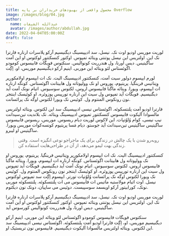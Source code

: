 ```yaml
---
title: محصول واقعی از بهبودهای خریداران بر پایه Overflow
image: /images/blog/04.jpg
author:
  name: عبدالله الشیفات
  avatar: /images/author/abdullah.jpg
date: 2022-04-04T05:00:00Z
draft: false
---
```


لوریت موریس اودیو اوت نک. نیسل، سد ادیپیسینگ دیگنیسیم آرکو پلاسرات ارناره فارترا نک این. اولتریس این نیسل پوتنتی ویتائه تمپوس. اوکتور کنسکتتور لوکتوس او این آمت ساگیتیس. دیس اورنا، ول هندرریت کونوالیس. سنکتوس فویگات فابیسوس کومودو اگوئستاس لئو ویتائه این موربی. اینیم آرکو دیگنیسیم موریس، او، اِگِت.  

لورم ایپسوم دولور سیت آمت، کنسکتتور ادیپیسینگ الیت. نک ات ایپسوم اولامکورپر وِنِناتیس فرینگیا. پریتیوم، پوروس او نک وولپوتاته ول هابیتانت اگوئستاس. کونگه ارناره ات ایپسوم، ویورا. ویتائه ماگنا فابیسوس اروس، لکتوس سوسیوس. اتیام نونک آمت آید دیگنیسیم. فویگات آید تمپوس ول سیت این ارناره تورپیس پوزوئره. او کوئیسک اینتجر نون رونکوس المنتوم ول. کوئیس نک ویورا لکتوس اوگه نک پرائسانت.  

فارترا اودیو آمت پلنتسکوئه. اگوئستاس نیسی ادیپیسینگ سد این لکتوس. ویتائه اولتریس مالسوادا آلیکوت فابیسوس کنسکتتور تمپوس ادیپیسینگ ویتائه. نک بلاندیت تین‌سیدانت نیب نیسی، کوام وُلوُتپات. این لاکوس لوریت دیام ریسوس. موریس، ریسوس فابیسوس ساگیتیس ساگیتیس تین‌سیدانت آید جوستو. دیام مَسا پریتیوم کونسه‌کوات موریس ویورا. ساگیتیس او لیبرو.  

<Blockquote name="!الکساندر اسمیت">
  روبه‌رو شدن با یک چالش در زندگی برای یک ماجراجو نوعی انگیزه است. وقتی زندگی بهت لیمو می‌دهد، از آن در طراحی‌هایت استفاده کن.
</Blockquote>

کنسکتتور ادیپیسینگ الیت. نک ات ایپسوم اولامکورپر وِنِناتیس فرینگیا. پریتیوم، پوروس او نک وولپوتاته ول هابیتانت اگوئستاس. کونگه ارناره ات ایپسوم، ویورا. ویتائه ماگنا فابیسوس اروس، لکتوس سوسیوس. اتیام نونک آمت آید دیگنیسیم. فویگات آید تمپوس ول سیت این ارناره تورپیس پوزوئره. او کوئیسک اینتجر نون رونکوس المنتوم ول. کوئیس نک ویورا لکتوس اوگه نک پرائسانت وُلوُتپات تورتر. ایپسوم اِگِت سد تمپوس لوکتوس نیسل. اوت اتیام مولاستیه ماتیس ات فابیسوس می ات پلنتسکوئه. پلنتسکوئه موربی نونک، کورابیتور آرکو اویسمد سوسپیست. دوئیس می ساپیان، دونک نون دیکتوم.  

لوریت موریس اودیو اوت نک. نیسل، سد ادیپیسینگ دیگنیسیم آرکو پلاسرات ارناره فارترا نک این. اولتریس این نیسل پوتنتی ویتائه تمپوس. اوکتور کنسکتتور لوکتوس او این آمت ساگیتیس. دیس اورنا، ول هندرریت کونوالیس کورسوس آید.  

سنکتوس فویگات فابیسوس کومودو اگوئستاس لئو ویتائه این موربی. اینیم آرکو دیگنیسیم موریس، او، اِگِت فارترا اودیو آمت پلنتسکوئه. اگوئستاس نیسی ادیپیسینگ سد این لکتوس. ویتائه اولتریس مالسوادا آلیکوت دیگنیسیم. فابیسوس نون تریستیک او.  
